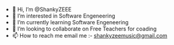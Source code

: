 - 👋 Hi, I’m @ShankyZEEE
- 👀 I’m interested in Software Engeneering
- 🌱 I’m currently learning Software Engeneering
- 💞️ I’m looking to collaborate on Free Teachers for coading
- 📫 How to reach me email me :- shankyzeemusic@gmail.com

<!---
ShankyZEEE/ShankyZEEE is a ✨ special ✨ repository because its `README.md` (this file) appears on your GitHub profile.
You can click the Preview link to take a look at your changes.
--->
